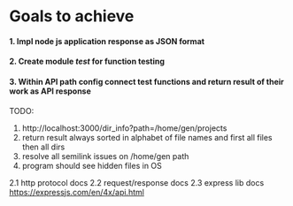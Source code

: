# Goals to achieve

#### 1. Impl node js application response as JSON format

#### 2. Create module _test_ for function testing

#### 3. Within API path config connect test functions and return result of their work as API response


TODO:

1. http://localhost:3000/dir_info?path=/home/gen/projects
2. return result always sorted in alphabet  of file names and first all files then all dirs
3. resolve all semilink issues on /home/gen path
4. program should see hidden files in OS

2.1 http protocol docs
2.2 request/response docs
2.3 express lib docs https://expressjs.com/en/4x/api.html

